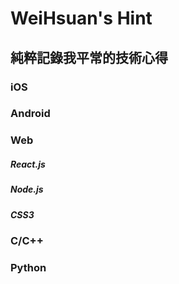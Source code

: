 # WeiHsuan's Hint

## 純粹記錄我平常的技術心得


### iOS
### Android
### Web
##### React.js
##### Node.js
##### CSS3
### C/C++
### Python
